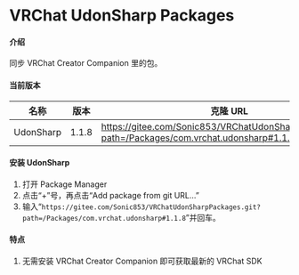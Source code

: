 # VRChat UdonSharp Packages

#### 介绍

同步 VRChat Creator Companion 里的包。

#### 当前版本

| 名称      | 版本  | 克隆 URL                                                                                |
| --------- | ----- | --------------------------------------------------------------------------------------- |
| UdonSharp | 1.1.8 | https://gitee.com/Sonic853/VRChatUdonSharpPackages.git?path=/Packages/com.vrchat.udonsharp#1.1.8 |

#### 安装 UdonSharp

1. 打开 Package Manager
2. 点击“+”号，再点击“Add package from git URL...”
3. 输入“`https://gitee.com/Sonic853/VRChatUdonSharpPackages.git?path=/Packages/com.vrchat.udonsharp#1.1.8`”并回车。

#### 特点

1. 无需安装 VRChat Creator Companion 即可获取最新的 VRChat SDK
